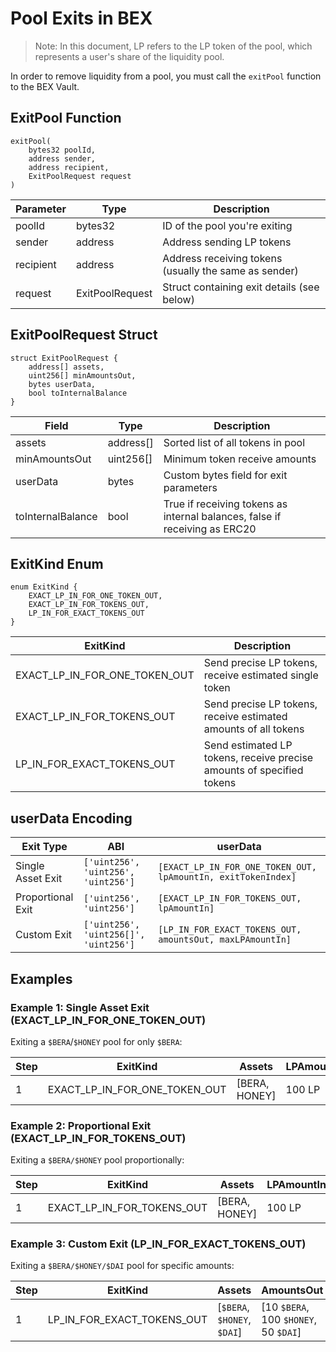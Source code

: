 # Pool Exits in BEX

> Note: In this document, LP refers to the LP token of the pool, which represents a user's share of the liquidity pool.

In order to remove liquidity from a pool, you must call the `exitPool` function to the BEX Vault.

## ExitPool Function

```solidity
exitPool(
    bytes32 poolId,
    address sender,
    address recipient,
    ExitPoolRequest request
)
```

| Parameter | Type | Description |
|-----------|------|-------------|
| poolId | bytes32 | ID of the pool you're exiting |
| sender | address | Address sending LP tokens |
| recipient | address | Address receiving tokens (usually the same as sender) |
| request | ExitPoolRequest | Struct containing exit details (see below) |

## ExitPoolRequest Struct

```solidity
struct ExitPoolRequest {
    address[] assets,
    uint256[] minAmountsOut,
    bytes userData,
    bool toInternalBalance
}
```

| Field | Type | Description |
|-------|------|-------------|
| assets | address[] | Sorted list of all tokens in pool |
| minAmountsOut | uint256[] | Minimum token receive amounts |
| userData | bytes | Custom bytes field for exit parameters |
| toInternalBalance | bool | True if receiving tokens as internal balances, false if receiving as ERC20 |

## ExitKind Enum

```solidity
enum ExitKind {
    EXACT_LP_IN_FOR_ONE_TOKEN_OUT,
    EXACT_LP_IN_FOR_TOKENS_OUT,
    LP_IN_FOR_EXACT_TOKENS_OUT
}
```

| ExitKind | Description |
|----------|-------------|
| EXACT_LP_IN_FOR_ONE_TOKEN_OUT | Send precise LP tokens, receive estimated single token |
| EXACT_LP_IN_FOR_TOKENS_OUT | Send precise LP tokens, receive estimated amounts of all tokens |
| LP_IN_FOR_EXACT_TOKENS_OUT | Send estimated LP tokens, receive precise amounts of specified tokens |

## userData Encoding

| Exit Type | ABI | userData |
|-----------|-----|----------|
| Single Asset Exit | `['uint256', 'uint256', 'uint256']` | `[EXACT_LP_IN_FOR_ONE_TOKEN_OUT, lpAmountIn, exitTokenIndex]` |
| Proportional Exit | `['uint256', 'uint256']` | `[EXACT_LP_IN_FOR_TOKENS_OUT, lpAmountIn]` |
| Custom Exit | `['uint256', 'uint256[]', 'uint256']` | `[LP_IN_FOR_EXACT_TOKENS_OUT, amountsOut, maxLPAmountIn]` |


## Examples

### Example 1: Single Asset Exit (EXACT_LP_IN_FOR_ONE_TOKEN_OUT)

Exiting a `$BERA`/`$HONEY` pool for only `$BERA`:

| Step | ExitKind | Assets | LPAmountIn | ExitTokenIndex |
|------|----------|--------|------------|----------------|
| 1 | EXACT_LP_IN_FOR_ONE_TOKEN_OUT | [BERA, HONEY] | 100 LP | 0 |

### Example 2: Proportional Exit (EXACT_LP_IN_FOR_TOKENS_OUT)

Exiting a `$BERA/$HONEY` pool proportionally:

| Step | ExitKind | Assets | LPAmountIn |
|------|----------|--------|------------|
| 1 | EXACT_LP_IN_FOR_TOKENS_OUT | [BERA, HONEY] | 100 LP |

### Example 3: Custom Exit (LP_IN_FOR_EXACT_TOKENS_OUT)

Exiting a `$BERA/$HONEY/$DAI` pool for specific amounts:

| Step | ExitKind | Assets | AmountsOut | MaxLPAmountIn |
|------|----------|--------|------------|---------------|
| 1 | LP_IN_FOR_EXACT_TOKENS_OUT | [`$BERA`, `$HONEY`, `$DAI`] | [10 `$BERA`, 100 `$HONEY`, 50 `$DAI`] | 200 LP |